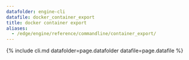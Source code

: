 ```yaml
---
datafolder: engine-cli
datafile: docker_container_export
title: docker container export
aliases:
  - /edge/engine/reference/commandline/container_export/
---
```

<!--
This page is automatically generated from Docker's source code. If you want to
suggest a change to the text that appears here, open a ticket or pull request
in the source repository on GitHub:

https://github.com/docker/cli
-->

{% include cli.md datafolder=page.datafolder datafile=page.datafile %}
